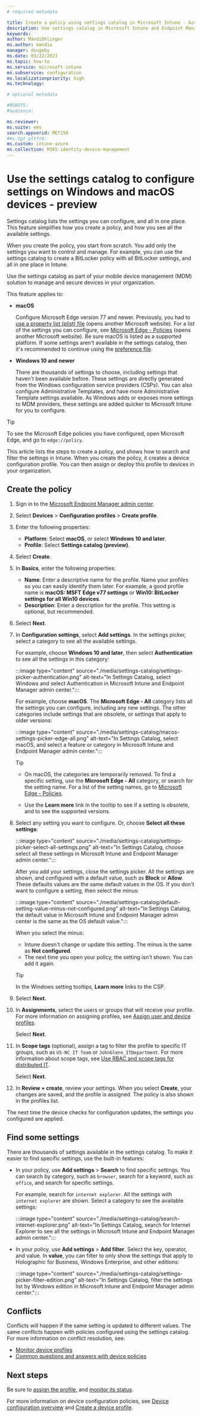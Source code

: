 ```yaml
---
# required metadata

title: Create a policy using settings catalog in Microsoft Intune - Azure | Microsoft Docs
description: Use settings catalog in Microsoft Intune and Endpoint Manager to configure thousands of settings for Windows 10 devices, and configure Microsoft Edge on macOS devices. Add these settings in a device configuration profile to secure devices, and control different programs and features.
keywords:
author: MandiOhlinger
ms.author: mandia
manager: dougeby
ms.date: 03/22/2021
ms.topic: how-to
ms.service: microsoft-intune
ms.subservice: configuration
ms.localizationpriority: high
ms.technology:

# optional metadata

#ROBOTS:
#audience:

ms.reviewer:
ms.suite: ems
search.appverid: MET150
#ms.tgt_pltfrm:
ms.custom: intune-azure
ms.collection: M365-identity-device-management
---
```


# Use the settings catalog to configure settings on Windows and macOS devices - preview

Settings catalog lists the settings you can configure, and all in one place. This feature simplifies how you create a policy, and how you see all the available settings.

When you create the policy, you start from scratch. You add only the settings you want to control and manage. For example, you can use the settings catalog to create a BitLocker policy with all BitLocker settings, and all in one place in Intune.

Use the settings catalog as part of your mobile device management (MDM) solution to manage and secure devices in your organization.

This feature applies to:

- **macOS**

  Configure Microsoft Edge version 77 and newer. Previously, you had to [use a property list (plist) file](/deployedge/configure-microsoft-edge-on-mac) (opens another Microsoft website). For a list of the settings you can configure, see [Microsoft Edge - Policies](/DeployEdge/microsoft-edge-policies) (opens another Microsoft website). Be sure macOS is listed as a supported platform. If some settings aren't available in the settings catalog, then it's recommended to continue using the [preference file](preference-file-settings-macos.md).

- **Windows 10 and newer**

  There are thousands of settings to choose, including settings that haven't been available before. These settings are directly generated from the Windows configuration service providers (CSPs). You can also configure Administrative Templates, and have more Administrative Template settings available. As Windows adds or exposes more settings to MDM providers, these settings are added quicker to Microsoft Intune for you to configure.

> [!TIP]
> To see the Microsoft Edge policies you have configured, open Microsoft Edge, and go to `edge://policy`.

This article lists the steps to create a policy, and shows how to search and filter the settings in Intune. When you create the policy, it creates a device configuration profile. You can then assign or deploy this profile to devices in your organization.

## Create the policy

1. Sign in to the [Microsoft Endpoint Manager admin center](https://go.microsoft.com/fwlink/?linkid=2109431).
2. Select **Devices** > **Configuration profiles** > **Create profile**.
3. Enter the following properties:

    - **Platform**: Select **macOS**, or select **Windows 10 and later**.
    - **Profile**: Select **Settings catalog (preview)**.

4. Select **Create**.
5. In **Basics**, enter the following properties:

    - **Name**: Enter a descriptive name for the profile. Name your profiles so you can easily identify them later. For example, a good profile name is **macOS: MSFT Edge v77 settings** or **Win10: BitLocker settings for all Win10 devices**.
    - **Description**: Enter a description for the profile. This setting is optional, but recommended.

6. Select **Next**.

7. In **Configuration settings**, select **Add settings**. In the settings picker, select a category to see all the available settings.

    For example, choose **Windows 10 and later**, then select **Authentication** to see all the settings in this category:

    :::image type="content" source="./media/settings-catalog/settings-picker-authentication.png" alt-text="In Settings Catalog, select Windows and select Authentication in Microsoft Intune and Endpoint Manager admin center.":::

    For example, choose **macOS**. The **Microsoft Edge - All** category lists all the settings you can configure, including any new settings. The other categories include settings that are obsolete, or settings that apply to older versions:

    :::image type="content" source="./media/settings-catalog/macos-settings-picker-edge-all.png" alt-text="In Settings Catalog, select macOS, and select a feature or category in Microsoft Intune and Endpoint Manager admin center.":::

    > [!TIP]
    >
    > - On macOS, the categories are temporarily removed. To find a specific setting, use the **Microsoft Edge - All** category, or search for the setting name. For a list of the setting names, go to [Microsoft Edge - Policies](/deployedge/microsoft-edge-policies).
    > 
    > - Use the **Learn more** link in the tooltip to see if a setting is obsolete, and to see the supported versions.

8. Select any setting you want to configure. Or, choose **Select all these settings**:

    :::image type="content" source="./media/settings-catalog/settings-picker-select-all-settings.png" alt-text="In Settings Catalog, choose select all these settings in Microsoft Intune and Endpoint Manager admin center.":::

    After you add your settings, close the settings picker. All the settings are shown, and configured with a default value, such as **Block** or **Allow**. These defaults values are the same default values in the OS. If you don't want to configure a setting, then select the minus:

    :::image type="content" source="./media/settings-catalog/default-setting-value-minus-not-configured.png" alt-text="In Settings Catalog, the default value in Microsoft Intune and Endpoint Manager admin center is the same as the OS default value.":::

    When you select the minus:

    - Intune doesn't change or update this setting. The minus is the same as **Not configured**.
    - The next time you open your policy, the setting isn't shown. You can add it again.

    > [!TIP]
    > In the Windows setting tooltips, **Learn more** links to the CSP.

9. Select **Next**.
10. In **Assignments**, select the users or groups that will receive your profile. For more information on assigning profiles, see [Assign user and device profiles](device-profile-assign.md).

    Select **Next**.

11. In **Scope tags** (optional), assign a tag to filter the profile to specific IT groups, such as `US-NC IT Team` or `JohnGlenn_ITDepartment`. For more information about scope tags, see [Use RBAC and scope tags for distributed IT](..//fundamentals/scope-tags.md).

    Select **Next**.

12. In **Review + create**, review your settings. When you select **Create**, your changes are saved, and the profile is assigned. The policy is also shown in the profiles list.

The next time the device checks for configuration updates, the settings you configured are applied.

## Find some settings

There are thousands of settings available in the settings catalog. To make it easier to find specific settings, use the built-in features:

- In your policy, use **Add settings** > **Search** to find specific settings. You can search by category, such as `browser`, search for a keyword, such as `office`, and search for specific settings.

  For example, search for `internet explorer`. All the settings with `internet explorer` are shown. Select a category to see the available settings:

  :::image type="content" source="./media/settings-catalog/search-internet-explorer.png" alt-text="In Settings Catalog, search for Internet Explorer to see all the settings in Microsoft Intune and Endpoint Manager admin center.":::

- In your policy, use **Add settings** > **Add filter**. Select the key, operator, and value. In **value**, you can filter to only show the settings that apply to Holographic for Business, Windows Enterprise, and other editions:

  :::image type="content" source="./media/settings-catalog/settings-picker-filter-edition.png" alt-text="In Settings Catalog, filter the settings list by Windows edition in Microsoft Intune and Endpoint Manager admin center.":::

## Conflicts

Conflicts will happen if the same setting is updated to different values. The same conflicts happen with policies configured using the settings catalog. For more information on conflict resolution, see:

- [Monitor device profiles](device-profile-monitor.md#view-conflicts)
- [Common questions and answers with device policies](device-profile-troubleshoot.md)

## Next steps

Be sure to [assign the profile](device-profile-assign.md), and [monitor its status](device-profile-monitor.md).

For more information on device configuration policies, see [Device configuration overview](device-profiles.md) and [Create a device profile](device-profile-create.md).
